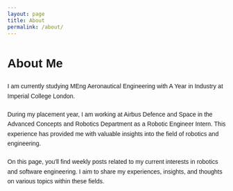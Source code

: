 ```yaml
---
layout: page
title: About
permalink: /about/
---
```


<!DOCTYPE html>
<html lang="en">
<head>
  <meta charset="UTF-8">
  <meta name="viewport" content="width=device-width, initial-scale=1.0">
  <title>About</title>
  <style>
    body {
      font-family: Arial, sans-serif;
      line-height: 1.6;
      margin: 20px;
    }

    h1 {
      color: #333;
    }

    p {
      margin-bottom: 20px;
    }
  </style>
</head>
<body>

<h1>About Me</h1>

<p>I am currently studying MEng Aeronautical Engineering with A Year in Industry at Imperial College London.</p>

<p>During my placement year, I am working at Airbus Defence and Space in the Advanced Concepts and Robotics Department as a Robotic Engineer Intern. This experience has provided me with valuable insights into the field of robotics and engineering.</p>

<p>On this page, you'll find weekly posts related to my current interests in robotics and software engineering. I aim to share my experiences, insights, and thoughts on various topics within these fields.</p>

<!-- Feel free to add more content or customize the styling as needed -->

</body>
</html>
